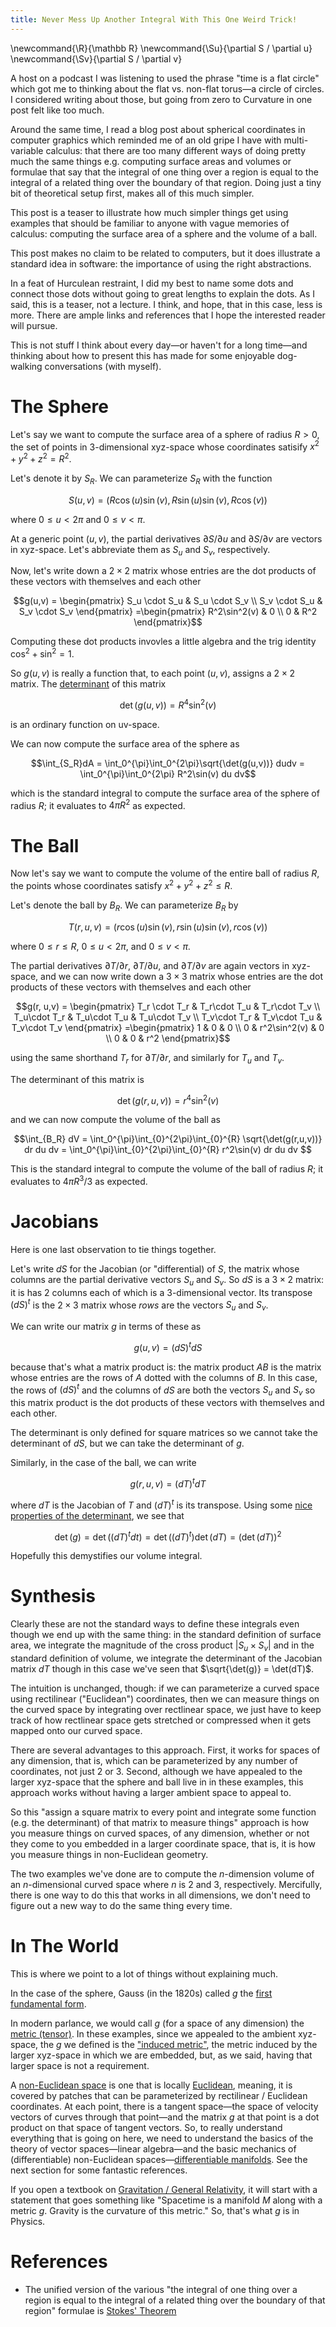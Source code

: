 ```yaml
---
title: Never Mess Up Another Integral With This One Weird Trick!
---
```

\newcommand{\R}{\mathbb R}
\newcommand{\Su}{\partial S / \partial u}
\newcommand{\Sv}{\partial S / \partial v}

A host on a podcast I was listening to used the phrase "time is a flat circle"
which got me to thinking about the flat vs. non-flat torus—a circle of circles.
I considered writing about those, but going from zero to Curvature in one post
felt like too much.

Around the same time, I read a blog post about spherical coordinates in
computer graphics which reminded me of an old gripe I have with multi-variable
calculus: that there are too many different ways of doing pretty much the same
things e.g. computing surface areas and volumes
or formulae that say that the integral of one thing over a region is equal to
the integral of a related thing over the boundary of that region.
Doing just a tiny bit of theoretical setup first, makes all of this much simpler.

This post is a teaser to illustrate how much simpler things get using
examples that should be familiar to anyone with vague memories of
calculus: computing the surface area of a sphere and the volume of a ball.

This post makes no claim to be related to computers, but it does illustrate
a standard idea in software:
the importance of using the right abstractions.

In a feat of Hurculean restraint, I did my best to name some dots and connect
those dots without going to great lengths to explain the dots.
As I said, this is a teaser, not a lecture.
I think, and hope, that in this case, less is more.
There are ample links and references that I hope the interested reader
will pursue.

This is not stuff I think about every day—or haven't for a long time—and
thinking about how to present this has made for some enjoyable dog-walking
conversations (with myself).


# The Sphere

Let's say we want to compute the surface area of a sphere of radius $R > 0$,
the set of points in $3$-dimensional xyz-space whose coordinates satisify
$x^2 + y^2 +z^2 = R^2$.

Let's denote it by $S_R$. We can parameterize $S_R$ with the function

$$S(u,v) = (R\cos(u) \sin (v), R\sin (u) \sin (v), R\cos (v))$$

where $0 \leq u < 2\pi$ and $0 \leq v < \pi$.

At a generic point $(u,v)$,
the partial derivatives $\partial S / \partial u$ and
$\partial S/\partial v$ are vectors in xyz-space.
Let's abbreviate them as $S_u$ and $S_v$, respectively.

Now, let's write down a $2\times 2$ matrix whose entries are the dot products
of these vectors with themselves and each other

$$g(u,v) = \begin{pmatrix}
S_u \cdot S_u & S_u \cdot S_v \\
S_v \cdot S_u & S_v \cdot S_v
\end{pmatrix}
=\begin{pmatrix}
R^2\sin^2(v) & 0 \\
0 & R^2
\end{pmatrix}$$

Computing these dot products invovles a little algebra and the trig identity
$\cos^2 + \sin^2 = 1$.

So $g(u,v)$ is really a function that, to each point $(u,v)$,
assigns a $2\times 2$ matrix. The [determinant][determinant] of this matrix

$$\det(g(u,v)) = R^4\sin^2(v)$$

is an ordinary function on uv-space.

We can now compute the surface area of the sphere as

$$\int_{S_R}dA
= \int_0^{\pi}\int_0^{2\pi}\sqrt{\det(g(u,v))} dudv
=  \int_0^{\pi}\int_0^{2\pi} R^2\sin(v) du dv$$

which is the standard integral to compute the surface area of the sphere
of radius $R$;
it evaluates to $4\pi R^2$ as expected.

# The Ball

Now let's say we want to compute the volume of the entire ball of radius $R$,
the points whose coordinates satisfy $x^2 + y^2 + z^2 \leq R$.

Let's denote the ball by $B_R$. We can parameterize $B_R$ by

$$T(r, u,v) = (r\cos(u) \sin (v), r\sin (u) \sin (v), r\cos (v))$$

where $0 \leq r \leq R$, $0\leq u < 2\pi$, and $0 \leq v < \pi$.

The partial derivatives $\partial T / \partial r$,
$\partial T / \partial u$, and
$\partial T / \partial v$ are again vectors in xyz-space,
and we can now write down a $3 \times 3$ matrix whose entries
are the dot products of these vectors with themselves and each other

$$g(r, u,v) =
\begin{pmatrix}
T_r \cdot T_r & T_r\cdot T_u & T_r\cdot T_v \\
T_u\cdot T_r & T_u\cdot T_u & T_u\cdot T_v \\
T_v\cdot T_r & T_v\cdot T_u & T_v\cdot T_v
\end{pmatrix}
=\begin{pmatrix}
1 & 0 & 0 \\
0 & r^2\sin^2(v) & 0 \\
0 & 0 & r^2
\end{pmatrix}$$

using the same shorthand $T_r$ for $\partial T / \partial r$, and similarly
for $T_u$ and $T_v$.

The determinant of this matrix is

$$\det(g(r,u,v)) = r^4\sin^2(v)$$

and we can now compute the volume of the ball as

$$\int_{B_R} dV
= \int_0^{\pi}\int_{0}^{2\pi}\int_{0}^{R} \sqrt{\det(g(r,u,v))} dr du dv
= \int_0^{\pi}\int_{0}^{2\pi}\int_{0}^{R} r^2\sin(v) dr du dv
$$

This is the standard integral to compute the volume of the ball of radius $R$;
it evaluates to $4\pi R^3 / 3$ as expected.

# Jacobians

Here is one last observation to tie things together.

Let's write $dS$ for the Jacobian (or "differential) of $S$,
the matrix whose columns are the partial derivative vectors $S_u$ and $S_v$.
So $dS$ is a $3 \times 2$ matrix: it is has $2$ columns each of which
is a $3$-dimensional vector. Its transpose $(dS)^t$ is the $2\times 3$ 
matrix whose _rows_ are the vectors $S_u$ and $S_v$.

We can write our matrix $g$ in terms of these as

$$g(u,v) = (dS)^t dS$$

because that's what a matrix product is:
the matrix product $AB$ is the matrix whose entries are the rows of $A$
dotted with the columns of $B$.
In this case, the rows of $(dS)^t$ and the columns of $dS$ are both
the vectors $S_u$ and $S_v$ so this matrix product is the dot products of
these vectors with themselves and each other.

The determinant is only defined for square matrices so we cannot take
the determinant of $dS$, but we can take the determinant of $g$.

Similarly, in the case of the ball, we can write

$$g(r,u,v) = (dT)^t dT$$

where $dT$ is the Jacobian of $T$ and $(dT)^t$ is its transpose.
Using some [nice properties of the determinant][determinant properties],
we see that

$$\det(g) = \det((dT)^t dt) = \det((dT)^t)\det(dT) = (\det(dT))^2$$

Hopefully this demystifies our volume integral.

# Synthesis

Clearly these are not the standard ways to define these integrals even though
we end up with the same thing: in the standard definition of surface area,
we integrate the magnitude of the cross product $|S_u \times S_v|$ and in the
standard definition of volume, we integrate the determinant of the Jacobian
matrix $dT$
though in this case we've seen that $\sqrt{\det(g)} = \det(dT)$.

The intuition is unchanged, though: if we can parameterize a curved space
using rectilinear ("Euclidean") coordinates, then we can measure things
on the curved space by integrating over rectlinear space,
we just have to keep track of how rectlinear space gets stretched
or compressed when it gets mapped onto our curved space.

There are several advantages to this approach.
First, it works for spaces of any dimension, that is,
which can be parameterized by any number of coordinates, not just $2$ or $3$.
Second, although we have appealed to the larger xyz-space that the sphere
and ball live in in these examples, this approach works without having
a larger ambient space to appeal to.

So this "assign a square matrix to every point and integrate
some function (e.g. the determinant) of that matrix to measure things"
approach is how you measure things on curved spaces, of any dimension,
whether or not they come to you embedded in a larger coordinate space,
that is, it is how you measure things in non-Euclidean geometry.

The two examples we've done are to
compute the $n$-dimension volume of an $n$-dimensional curved space
where $n$ is $2$ and $3$, respectively.
Mercifully, there is one way to do this that works in all dimensions,
we don't need to figure out a new way to do the same thing every time.

# In The World

This is where we point to a lot of things without explaining much.

In the case of the sphere, Gauss (in the 1820s) called $g$
the [first fundamental form][first fundamental form].

In modern parlance, we would call $g$ (for a space of any dimension)
the [metric (tensor)][metric].
In these examples, since we appealed to the ambient xyz-space,
the $g$ we defined is the ["induced metric"][induced metric], the metric
induced by the larger xyz-space in which we are embedded, but, as we said,
having that larger space is not a requirement.

A [non-Euclidean space][manifold] is one that is locally
[Euclidean][Euclidean space], meaning,
it is covered by patches that can be parameterized by rectilinear / Euclidean
coordinates.
At each point, there is a tangent space—the space of velocity vectors of curves
through that point—and the matrix $g$ at that point is a dot product on
that space of tangent vectors.
So, to really understand everything that is going on here,
we need to understand the basics of the theory of
vector spaces—linear algebra—and the basic mechanics of
(differentiable) non-Euclidean spaces—[differentiable manifolds][differentiable manifold].
See the next section for some fantastic references.

If you open a textbook on [Gravitation / General Relativity][gravitation],
it will start with a statement that goes something like
"Spacetime is a manifold $M$ along with a metric $g$.
Gravity is the curvature of this metric."
So, that's what $g$ is in Physics.

# References

* The unified version of the various
"the integral of one thing over a region is equal to the integral of a related
thing over the boundary of that region" formulae is [Stokes' Theorem][stokes]

[determinant]: https://en.m.wikipedia.org/wiki/Determinant
[determinant properties]: https://en.wikipedia.org/wiki/Determinant#Transpose
[differentiable manifold]: https://en.wikipedia.org/wiki/Differentiable_manifold
[Euclidean space]: https://en.wikipedia.org/wiki/Euclidean_space
[first fundamental form]: https://en.wikipedia.org/wiki/First_fundamental_form
[gravitation]: https://en.wikipedia.org/wiki/Gravitation_(book)
[induced metric]: https://en.wikipedia.org/wiki/Metric_tensor#Induced_metric
[manifold]: https://en.wikipedia.org/wiki/Manifold
[metric]: https://en.wikipedia.org/wiki/Metric_tensor
[stokes]: https://en.wikipedia.org/wiki/Generalized_Stokes_theorem
